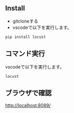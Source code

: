 ## Install

* gitcloneする
* vscodeで以下を実行します。

```
pip install locust
```

## コマンド実行

vscodeで以下を実行します。

```
locust
```

## ブラウザで確認

<http://localhost:8089/>
